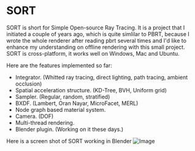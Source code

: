 # SORT

SORT is short for Simple Open-source Ray Tracing. It is a project that I initiated a couple of years ago, which is quite simlilar to PBRT, because I wrote the whole renderer after reading pbrt several times and I'd like to enhance my understanding on offline rendering with this small project.
SORT is cross-platform, it works well on Windows, Mac and Ubuntu.

Here are the features implemented so far:
  - Integrator. (Whitted ray tracing, direct lighting, path tracing, ambient occlusion)
  - Spatial acceleration structure. (KD-Tree, BVH, Uniform grid)
  - Sampler. (Regular, random, stratified)
  - BXDF. (Lambert, Oran Nayar, MicroFacet, MERL)
  - Node graph based material system.
  - Camera. (DOF)
  - Multi-thread rendering.
  - Blender plugin. (Working on it these days.)

Here is a screen shot of SORT working in Blender
![Image](https://agraphicsguy.files.wordpress.com/2015/09/ss.png)
